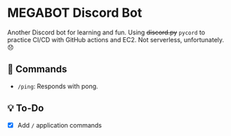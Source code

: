 # MEGABOT Discord Bot
Another Discord bot for learning and fun. Using ~~discord.py~~ `pycord` to practice CI/CD with GitHub actions and EC2. Not serverless, unfortunately. 😞

## 🤖 Commands
- `/ping`: Responds with pong.

## 💡 To-Do
- [x] Add `/` application commands
